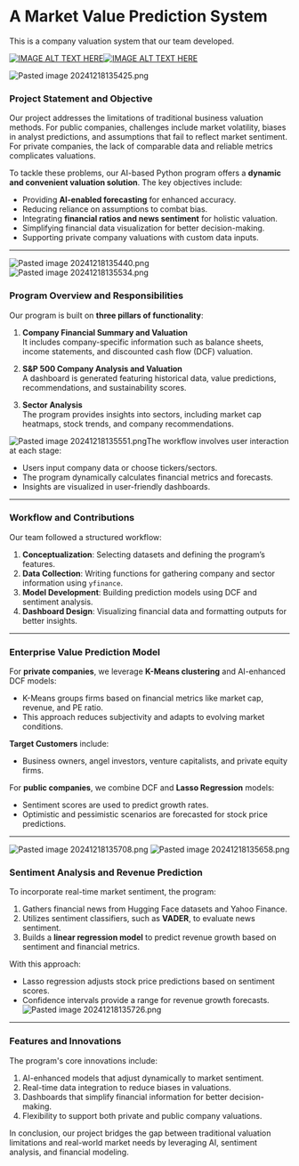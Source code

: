 # A Market Value Prediction System
This is a company valuation system that our team developed.

[![IMAGE ALT TEXT HERE](https://img.youtube.com/vi/s4_-kWb1B5I)](https://www.youtube.com/watch?v=s4_-kWb1B5I)[![IMAGE ALT TEXT HERE](https://img.youtube.com/vi/-pYu0-rnoCg/0.jpg)](https://www.youtube.com/watch?v=-pYu0-rnoCg)




![Pasted image 20241218135425.png](images/Pasted%20image%2020241218135425.png)
### Project Statement and Objective

Our project addresses the limitations of traditional business valuation methods. For public companies, challenges include market volatility, biases in analyst predictions, and assumptions that fail to reflect market sentiment. For private companies, the lack of comparable data and reliable metrics complicates valuations.

To tackle these problems, our AI-based Python program offers a **dynamic and convenient valuation solution**. The key objectives include:

- Providing **AI-enabled forecasting** for enhanced accuracy.
- Reducing reliance on assumptions to combat bias.
- Integrating **financial ratios and news sentiment** for holistic valuation.
- Simplifying financial data visualization for better decision-making.
- Supporting private company valuations with custom data inputs.

---
![Pasted image 20241218135440.png](images/Pasted%20image%2020241218135440.png)
![Pasted image 20241218135534.png](images/Pasted%20image%2020241218135534.png)
### Program Overview and Responsibilities

Our program is built on **three pillars of functionality**:

1. **Company Financial Summary and Valuation**  
    It includes company-specific information such as balance sheets, income statements, and discounted cash flow (DCF) valuation.
    
2. **S&P 500 Company Analysis and Valuation**  
    A dashboard is generated featuring historical data, value predictions, recommendations, and sustainability scores.
    
3. **Sector Analysis**  
    The program provides insights into sectors, including market cap heatmaps, stock trends, and company recommendations.
    

![Pasted image 20241218135551.png](images/Pasted%20image%2020241218135551.png)The workflow involves user interaction at each stage:

- Users input company data or choose tickers/sectors.
- The program dynamically calculates financial metrics and forecasts.
- Insights are visualized in user-friendly dashboards.

---

### Workflow and Contributions

Our team followed a structured workflow:

1. **Conceptualization**: Selecting datasets and defining the program’s features.
2. **Data Collection**: Writing functions for gathering company and sector information using `yfinance`.
3. **Model Development**: Building prediction models using DCF and sentiment analysis.
4. **Dashboard Design**: Visualizing financial data and formatting outputs for better insights.

---

### Enterprise Value Prediction Model

For **private companies**, we leverage **K-Means clustering** and AI-enhanced DCF models:

- K-Means groups firms based on financial metrics like market cap, revenue, and PE ratio.
- This approach reduces subjectivity and adapts to evolving market conditions.

**Target Customers** include:

- Business owners, angel investors, venture capitalists, and private equity firms.

For **public companies**, we combine DCF and **Lasso Regression** models:

- Sentiment scores are used to predict growth rates.
- Optimistic and pessimistic scenarios are forecasted for stock price predictions.

---
![Pasted image 20241218135708.png](images/Pasted%20image%2020241218135708.png)
![Pasted image 20241218135658.png](images/Pasted%20image%2020241218135658.png)
### Sentiment Analysis and Revenue Prediction

To incorporate real-time market sentiment, the program:

1. Gathers financial news from Hugging Face datasets and Yahoo Finance.
2. Utilizes sentiment classifiers, such as **VADER**, to evaluate news sentiment.
3. Builds a **linear regression model** to predict revenue growth based on sentiment and financial metrics.

With this approach:

- Lasso regression adjusts stock price predictions based on sentiment scores.
- Confidence intervals provide a range for revenue growth forecasts.
![Pasted image 20241218135726.png](images/Pasted%20image%2020241218135726.png)
---

### Features and Innovations

The program's core innovations include:

1. AI-enhanced models that adjust dynamically to market sentiment.
2. Real-time data integration to reduce biases in valuations.
3. Dashboards that simplify financial information for better decision-making.
4. Flexibility to support both private and public company valuations.

In conclusion, our project bridges the gap between traditional valuation limitations and real-world market needs by leveraging AI, sentiment analysis, and financial modeling.
